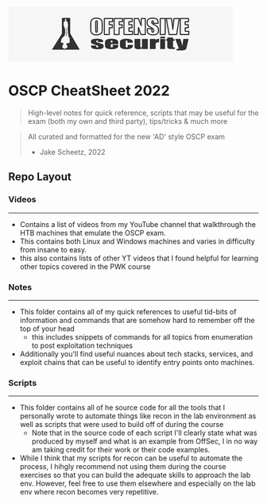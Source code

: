 ![logo](images/logo.png)
# OSCP CheatSheet 2022
> High-level notes for quick reference, scripts that may be useful for the exam (both my own and third party), tips/tricks & much more

> All curated and formatted for the new 'AD' style OSCP exam
> - Jake Scheetz, 2022

## Repo Layout
### Videos
----------------
- Contains a list of videos from my YouTube channel that walkthrough the HTB machines that emulate the OSCP exam. 
- This contains both Linux and Windows machines and varies in difficulty from insane to easy. 
- this also contains lists of other YT videos that I found helpful for learning other topics covered in the PWK course

### Notes
------- 
- This folder contains all of my quick references to useful tid-bits of information and commands that are somehow hard to remember off the top of your head
	- this includes snippets of commands for all topics from enumeration to post exploitation techniques
- Additionally you'll find useful nuances about tech stacks, services, and exploit chains that can be useful to identify entry points onto machines. 


### Scripts
----
- This folder contains all of he source code for all the tools that I personally wrote to automate things like recon in the lab environment as well as scripts that were used to build off of during the course
	- Note that in the source code of each script I'll clearly state what was produced by myself and what is an example from OffSec, I in no way am taking credit for their work or their code examples. 
- While I think that my scripts for recon can be useful to automate the process, I hihgly recommend not using them during the course exercises so that you can build the adequate skills to approach the lab env. However, feel free to use them elsewhere and especially on the lab env where recon becomes very repetitive. 

